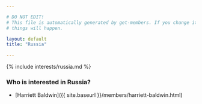 ```yaml
---

# DO NOT EDIT!
# This file is automatically generated by get-members. If you change it, bad
# things will happen.

layout: default
title: "Russia"

---
```


{% include interests/russia.md %}

### Who is interested in Russia?


* [Harriett Baldwin]({{ site.baseurl }}/members/harriett-baldwin.html)
